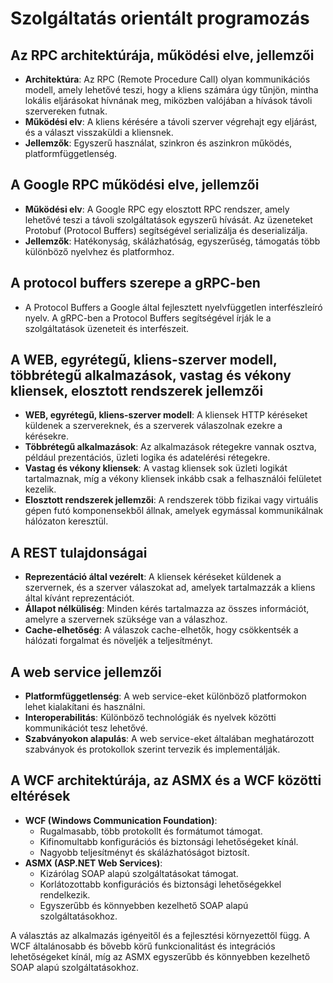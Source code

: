 # Szolgáltatás orientált programozás

## Az RPC architektúrája, működési elve, jellemzői

- **Architektúra**: Az RPC (Remote Procedure Call) olyan kommunikációs modell, amely lehetővé teszi, hogy a kliens számára úgy tűnjön, mintha lokális eljárásokat hívnának meg, miközben valójában a hívások távoli szervereken futnak.
- **Működési elv**: A kliens kérésére a távoli szerver végrehajt egy eljárást, és a választ visszaküldi a kliensnek.
- **Jellemzők**: Egyszerű használat, szinkron és aszinkron működés, platformfüggetlenség.

## A Google RPC működési elve, jellemzői

- **Működési elv**: A Google RPC egy elosztott RPC rendszer, amely lehetővé teszi a távoli szolgáltatások egyszerű hívását. Az üzeneteket Protobuf (Protocol Buffers) segítségével serializálja és deserializálja.
- **Jellemzők**: Hatékonyság, skálázhatóság, egyszerűség, támogatás több különböző nyelvhez és platformhoz.

## A protocol buffers szerepe a gRPC-ben

- A Protocol Buffers a Google által fejlesztett nyelvfüggetlen interfészleíró nyelv. A gRPC-ben a Protocol Buffers segítségével írják le a szolgáltatások üzeneteit és interfészeit.

## A WEB, egyrétegű, kliens-szerver modell, többrétegű alkalmazások, vastag és vékony kliensek, elosztott rendszerek jellemzői

- **WEB, egyrétegű, kliens-szerver modell**: A kliensek HTTP kéréseket küldenek a szervereknek, és a szerverek válaszolnak ezekre a kérésekre.
- **Többrétegű alkalmazások**: Az alkalmazások rétegekre vannak osztva, például prezentációs, üzleti logika és adatelérési rétegekre.
- **Vastag és vékony kliensek**: A vastag kliensek sok üzleti logikát tartalmaznak, míg a vékony kliensek inkább csak a felhasználói felületet kezelik.
- **Elosztott rendszerek jellemzői**: A rendszerek több fizikai vagy virtuális gépen futó komponensekből állnak, amelyek egymással kommunikálnak hálózaton keresztül.

## A REST tulajdonságai

- **Reprezentáció által vezérelt**: A kliensek kéréseket küldenek a szervernek, és a szerver válaszokat ad, amelyek tartalmazzák a kliens által kívánt reprezentációt.
- **Állapot nélküliség**: Minden kérés tartalmazza az összes információt, amelyre a szervernek szüksége van a válaszhoz.
- **Cache-elhetőség**: A válaszok cache-elhetők, hogy csökkentsék a hálózati forgalmat és növeljék a teljesítményt.

## A web service jellemzői

- **Platformfüggetlenség**: A web service-eket különböző platformokon lehet kialakítani és használni.
- **Interoperabilitás**: Különböző technológiák és nyelvek közötti kommunikációt tesz lehetővé.
- **Szabványokon alapulás**: A web service-eket általában meghatározott szabványok és protokollok szerint tervezik és implementálják.

## A WCF architektúrája, az ASMX és a WCF közötti eltérések

- **WCF (Windows Communication Foundation)**:
  - Rugalmasabb, több protokollt és formátumot támogat.
  - Kifinomultabb konfigurációs és biztonsági lehetőségeket kínál.
  - Nagyobb teljesítményt és skálázhatóságot biztosít.
- **ASMX (ASP.NET Web Services)**:
  - Kizárólag SOAP alapú szolgáltatásokat támogat.
  - Korlátozottabb konfigurációs és biztonsági lehetőségekkel rendelkezik.
  - Egyszerűbb és könnyebben kezelhető SOAP alapú szolgáltatásokhoz.

A választás az alkalmazás igényeitől és a fejlesztési környezettől függ. A WCF általánosabb és bővebb körű funkcionalitást és integrációs lehetőségeket kínál, míg az ASMX egyszerűbb és könnyebben kezelhető SOAP alapú szolgáltatásokhoz.